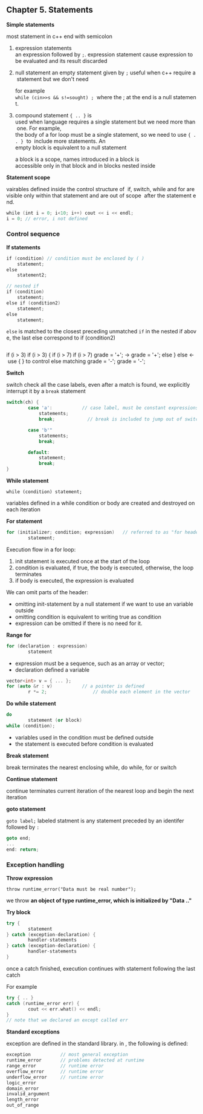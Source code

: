 

## Chapter 5. Statements

**Simple statements** 

most statement in c++ end with semicolon

1. expression statements an expression followed by `;`. expression statement cause expression to be evaluated and its result discarded
2. null statement an empty statement given by `;` useful when c++ require a statement but we don't need
    
    for example `while (cin>>s && s!=sought) ;`  where the ; at the end is a null statement.
    
3. compound statement `{ .. }` is used when language requires a single statement but we need more than one. For example, the body of a for loop must be a single statement, so we need to use `{ .. }`  to  include more statements. An empty block is equivalent to a null statement
    
    a block is a scope, names introduced in a block is accessible only in that block and in blocks nested inside
    

**Statement scope**

vairables defined inside the control structure of  if, switch, while and for are visible only within that statement and are out of scope  after the statement end.

```cpp
while (int i = 0; i<10; i++) cout << i << endl; 
i = 0; // error, i not defined
```

### Control sequence

**If statements**

```cpp
if (condition) // condition must be enclosed by ( ) 
    statement; 
else 
    statement2; 

// nested if
if (condition)  
    statement;  
else if (condition2)  
    statement;  
else 
    statement;
```

`else` is matched to the closest preceding unmatched `if` in the nested if above, the last else correspond to if (condition2) 

```cpp

```

if (i > 3) if (i > 3) { if (i > 7) if (i > 7) grade = '+'; -> grade = '+'; else } else <- use { } to control else matching grade = '-'; grade = '-';

**Switch**

switch check all the case labels, even after a match is found, we explicitly interrupt it by a `break` statement

```cpp
switch(ch) {
		case 'a':           // case label, must be constant expressions
			statements;
			break;            // break is included to jump out of switch

		case 'b'"
			statements;
			break;

		default:
			statement;
			break;
}
```

**While statement**

`while (condition) statement;`

variables defined in a while condition or body are created and destroyed on each iteration

**For statement**

```cpp
for (initializer; condition; expression)   // referred to as "for header"
		statement;
```

Execution flow in a for loop:

1. init statement is executed once at the start of the loop
2. condition is evaluated, if true, the body is executed, otherwise, the loop terminates
3. if body is executed, the expression is evaluated

We can omit parts of the header:

- omitting init-statement by a null statement if we want to use an variable outside
- omitting condition is equivalent to writing true as condition
- expression can be omitted if there is no need for it.

**Range for**

```cpp
for (declaration : expression)
		statement
```

- expression must be a sequence, such as an array or vector;
- declaration defined a variable

```cpp
vector<int> v = { ... };
for (auto &r : v)           // a pointer is defined
		r *= 2;                 // double each element in the vector
```

**Do while statement**

```cpp
do
		statement (or block)
while (condition);
```

- variables used in the condition must be defined outside
- the statement is executed before condition is evaluated

**Break statement**

break terminates the nearest enclosing while, do while, for or switch

**Continue statement**

continue terminates current iteration of the nearest loop and begin the next iteration

**goto statement**

`goto label;` labeled statment is any statement preceded by an identifer followed by `:`

```cpp
goto end;
...
end: return;
```

### Exception handling

**Throw expression**

`throw runtime_error("Data must be real number");`

we throw **an object of type runtime_error, which is initialized by "Data .."**

**Try block**

```cpp
try {
		statement
} catch (exception-declaration) {
		handler-statements
} catch (exception-declaration) {
		handler-statements
}
```

once a catch finished, execution continues with statement following the last catch

For example

```cpp
try { .. } 
catch (runtime_error err) { 
		cout << err.what() << endl; 
}
// note that we declared an except called err
```

**Standard exceptions**

exception are defined in the standard library. in <stdexcept>, the following is defined:

```cpp
exception           // most general exception
runtime_error       // problems detected at runtime
range_error         // runtime error
overflow_error      // runtime error
underflow_error     // runtime error
logic_error
domain_error
invalid_argument
length_error
out_of_range
```